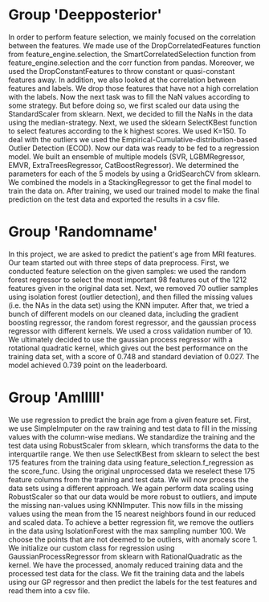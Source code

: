# Group 'Deepposterior'
In order to perform feature selection, we mainly focused on the correlation between the features. We made use of the DropCorrelatedFeatures function from feature_engine.selection, the SmartCorrelatedSelection function from feature_engine.selection and the corr function from pandas. Moreover, we used the DropConstantFeatures to throw constant or quasi-constant features away. In addition, we also looked at the correlation between features and labels. We drop those features that have not a high correlation with the labels. Now the next task was to fill the NaN values according to some strategy. But before doing so, we first scaled our data using the StandardScaler from sklearn. Next, we decided to fill the NaNs in the data using the median-strategy. Next, we used the sklearn SelectKBest function to select features according to the k highest scores. We used K=150. To deal with the outliers we used the Empirical-Cumulative-distribution-based Outlier Detection (ECOD). Now our data was ready to be fed to a regression model. We built an ensemble of multiple models (SVR, LGBMRegressor, EMVR, ExtraTreesRegressor, CatBoostRegressor). We determined the parameters for each of the 5 models by using a GridSearchCV from sklearn. We combined the models in a StackingRegressor to get the final model to train the data on. After training, we used our trained model to make the final prediction on the test data and exported the results in a csv file.

# Group 'Randomname'
In this project, we are asked to predict the patient's age from MRI features. Our team started out with three steps of data preprocess. First, we conducted feature selection on the given samples: we used the random forest regressor to select the most important 98 features out of the 1212 features given in the original data set. Next, we removed 70 outlier samples using isolation forest (outlier detection), and then filled the missing values (i.e. the NAs in the data set) using the KNN imputer. After that, we tried a bunch of different models on our cleaned data, including the gradient boosting regressor, the random forest regressor,  and the gaussian process regressor with different kernels. We used a cross validation number of 10. We ultimately decided to use the gaussian process regressor with a rotational quadratic kernel, which gives out the best performance on the training data set, with a score of 0.748 and standard deviation of 0.027. The model achieved 0.739 point on the leaderboard.

# Group 'Amlllll'
We use regression to predict the brain age from a given feature set. First, we use SimpleImputer on the raw training and test data to fill in the missing values with the column-wise medians. We standardize the training and the test data using RobustScaler from sklearn, which transforms the data to the interquartile range.
We then use SelectKBest from sklearn to select the best 175 features from the training data using feature_selection.f_regression as the score_func. Using the original unprocessed data we reselect these 175 feature columns from the training and test data. We will now process the data sets using a different approach.
We again perform data scaling using RobustScaler so that our data would be more robust to outliers, and impute the missing nan-values using KNNImputer. This now fills in the missing values using the mean from the 15 nearest neighbors found in our reduced and scaled data. To achieve a better regression fit, we remove the outliers in the data using IsolationForest with the max sampling number 100. We choose the points that are not deemed to be outliers, with anomaly score 1.
We initialize our custom class for regression using GaussianProcessRegressor from sklearn with RationalQuadratic as the kernel. We have the processed, anomaly reduced training data and the processed test data for the class. We fit the training data and the labels using our GP regressor and then predict the labels for the test features and read them into a csv file.
